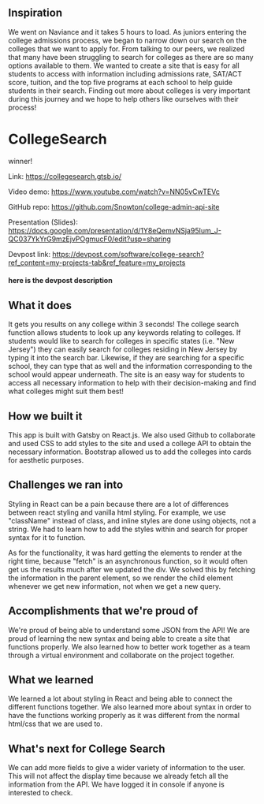 ## Inspiration

We went on Naviance and it takes 5 hours to load. As juniors entering the college admissions process, we began to narrow down our search on the colleges that we want to apply for. From talking to our peers, we realized that many have been struggling to search for colleges as there are so many options available to them. We wanted to create a site that is easy for all students to access with information including admissions rate, SAT/ACT score, tuition, and the top five programs at each school to help guide students in their search. Finding out more about colleges is very important during this journey and we hope to help others like ourselves with their process! 

# CollegeSearch

winner!

Link: https://collegesearch.gtsb.io/

Video demo: https://www.youtube.com/watch?v=NN05vCwTEVc

GitHub repo: https://github.com/Snowton/college-admin-api-site

Presentation (Slides): https://docs.google.com/presentation/d/1Y8eQemvNSja95Ium_J-QC037YkYrG9mzEjvPOgmucF0/edit?usp=sharing

Devpost link: https://devpost.com/software/college-search?ref_content=my-projects-tab&ref_feature=my_projects

#### here is the devpost description

## What it does

It gets you results on any college within 3 seconds! The college search function allows students to look up any keywords relating to colleges. If students would like to search for colleges in specific states (i.e. "New Jersey") they can easily search for colleges residing in New Jersey by typing it into the search bar.  Likewise, if they are searching for a specific school, they can type that as well and the information corresponding to the school would appear underneath. The site is an easy way for students to access all necessary information to help with their decision-making and find what colleges might suit them best! 

## How we built it

This app is built with Gatsby on React.js. We also used Github to collaborate and used CSS to add styles to the site and used a college API to obtain the necessary information. Bootstrap allowed us to add the colleges into cards for aesthetic purposes. 

## Challenges we ran into

Styling in React can be a pain because there are a lot of differences between react styling and vanilla html styling. For example, we use "className" instead of class, and inline styles are done using objects, not a string. We had to learn how to add the styles within and search for proper syntax for it to function. 

As for the functionality, it was hard getting the elements to render at the right time, because "fetch" is an asynchronous function, so it would often get us the results much after we updated the div. We solved this by fetching the information in the parent element, so we render the child element whenever we get new information, not when we get a new query.

## Accomplishments that we're proud of

We're proud of being able to understand some JSON from the API! We are proud of learning the new syntax and being able to create a site that functions properly. We also learned how to better work together as a team through a virtual environment and collaborate on the project together. 

## What we learned

We learned a lot about styling in React and being able to connect the different functions together. We also learned more about syntax in order to have the functions working properly as it was different from the normal html/css that we are used to. 

## What's next for College Search

We can add more fields to give a wider variety of information to the user. This will not affect the display time because we already fetch all the information from the API. We have logged it in console if anyone is interested to check.
